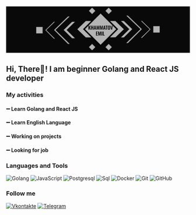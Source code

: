 ![Header](https://github.com/fishkaoff/fishkaoff/blob/main/assets/header.jpg)

## Hi, There👋! I am beginner Golang and React JS developer


### My activities

#### ➖ Learn Golang and React JS
#### ➖ Learn English Language
#### ➖ Working on projects
#### ➖ Looking for job


### Languages and Tools 
![Golang](https://img.shields.io/badge/-Golang-090909?style=for-the-badge&logo=go)
![JavaScript](https://img.shields.io/badge/-JavaScript-090909?style=for-the-badge&logo=JavaScript)
![Postgresql](https://img.shields.io/badge/-Postgresql-090909?style=for-the-badge&logo=postgresql)
![Sql](https://img.shields.io/badge/-Sql-090909?style=for-the-badge&logo=mysql)
![Docker](https://img.shields.io/badge/-Docker-090909?style=for-the-badge&logo=docker)
![Git](https://img.shields.io/badge/-Git-090909?style=for-the-badge&logo=git)
![GitHub](https://img.shields.io/badge/-GitHub-090909?style=for-the-badge&logo=github)

### Follow me 

[![Vkontakte](https://img.shields.io/badge/-Vkontakte-090909?style=for-the-badge&logo=Vk&logoColor=4F7DB3)](https://vk.com/f1shka0ff)
[![Telegram](https://img.shields.io/badge/-Telegram-090909?style=for-the-badge&logo=Telegram&logoColor=27A0D9)](https://t.me/fishkaoff)

